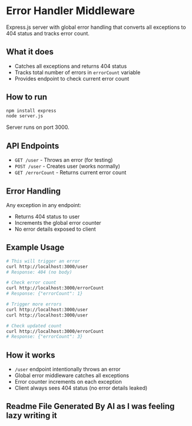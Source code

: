 # Error Handler Middleware

Express.js server with global error handling that converts all exceptions to 404 status and tracks error count.

## What it does

- Catches all exceptions and returns 404 status
- Tracks total number of errors in `errorCount` variable
- Provides endpoint to check current error count

## How to run

```bash
npm install express
node server.js
```

Server runs on port 3000.

## API Endpoints

- `GET /user` - Throws an error (for testing)
- `POST /user` - Creates user (works normally)
- `GET /errorCount` - Returns current error count

## Error Handling

Any exception in any endpoint:
- Returns 404 status to user
- Increments the global error counter
- No error details exposed to client

## Example Usage

```bash
# This will trigger an error
curl http://localhost:3000/user
# Response: 404 (no body)

# Check error count
curl http://localhost:3000/errorCount
# Response: {"errorCount": 1}

# Trigger more errors
curl http://localhost:3000/user
curl http://localhost:3000/user

# Check updated count
curl http://localhost:3000/errorCount
# Response: {"errorCount": 3}
```

## How it works

- `/user` endpoint intentionally throws an error
- Global error middleware catches all exceptions
- Error counter increments on each exception
- Client always sees 404 status (no error details leaked)

## Readme File Generated By AI as I was feeling lazy writing it